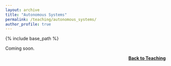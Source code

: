 ```yaml
---
layout: archive
title: "Autonomous Systems"
permalink: /teaching/autonomous_systems/
author_profile: true
---
```


{% include base_path %}

Coming soon.

<div style="float: right;">
    <a href="https://thomyphan.github.io/teaching/"><strong>Back to Teaching</strong></a>
</div>